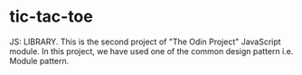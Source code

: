 # tic-tac-toe
JS: LIBRARY. This is the second project of "The Odin Project" JavaScript module. In this project, we have used one of the common design pattern i.e. Module pattern.

